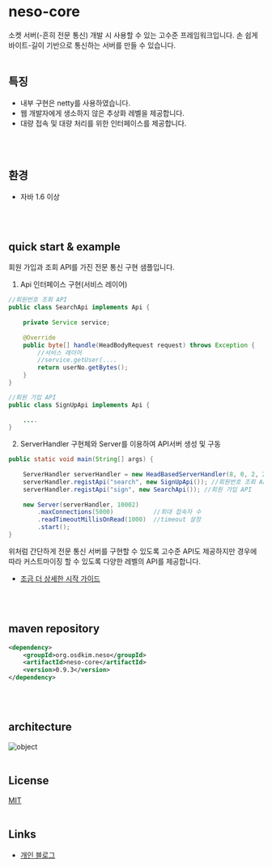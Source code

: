 # neso-core
소켓 서버(-흔히 전문 통신) 개발 시 사용할 수 있는 고수준 프레임워크입니다.
손 쉽게 바이트-길이 기반으로 통신하는 서버를 만들 수 있습니다. 
<br>
<br>
## 특징
- 내부 구현은 netty를 사용하였습니다.
- 웹 개발자에게 생소하지 않은 추상화 레벨을 제공합니다.
- 대량 접속 및 대량 처리를 위한 인터페이스를 제공합니다.
<br>
<br>

## 환경
- 자바 1.6 이상
<br>
<br>

## quick start & example
회원 가입과 조회 API를 가진 전문 통신 구현 샘플입니다.

1. Api 인터페이스 구현(서비스 레이어)
````java
//회원번호 조회 API 
public class SearchApi implements Api {
	
	private Service service;
	
	@Override
	public byte[] handle(HeadBodyRequest request) throws Exception {
		//서비스 레이어
		//service.getUser(....
		return userNo.getBytes();
	}
}
````

````java
//회원 가입 API
public class SignUpApi implements Api {
	
	....
}
````

2. ServerHandler 구현체와 Server를 이용하여 API서버 생성 및 구동 
````java
public static void main(String[] args) {
		
	ServerHandler serverHandler = new HeadBasedServerHandler(8, 0, 2, 2, 6); //헤드 8바이트, 본문길이 필드 0 ~ 2, API식별자 필드 2 ~ 8
	serverHandler.registApi("search", new SignUpApi()); //회원번호 조회 API
	serverHandler.registApi("sign", new SearchApi()); //회원 가입 API
		
	new Server(serverHandler, 10002) 
		.maxConnections(5000)           //최대 접속자 수
		.readTimeoutMillisOnRead(1000)  //timeout 설정
		.start();
}
````

위처럼 간단하게 전문 통신 서버를 구현할 수 있도록 고수준 API도 제공하지만
경우에 따라 커스트마이징 할 수 있도록 다양한 레벨의 API를 제공합니다.

* [조금 더 상세한 시작 가이드](https://jronin.tistory.com/111)

<br>
<br>

## maven repository
````xml
<dependency> 
	<groupId>org.osdkim.neso</groupId> 
	<artifactId>neso-core</artifactId> 
	<version>0.9.3</version> 
</dependency>
````
<br>
<br>

## architecture 
![object](https://img1.daumcdn.net/thumb/R1280x0/?scode=mtistory2&fname=https%3A%2F%2Fblog.kakaocdn.net%2Fdn%2FdPdGuC%2FbtqBUTRLxtY%2FtKwb81Qp0zZ8I4LumoZjw1%2Fimg.jpg)
<br>
<br>

## License
[MIT](https://choosealicense.com/licenses/mit/)
<br>
<br>

## Links
 * [개인 블로그](https://jronin.tistory.com/93)
<br>
<br>
